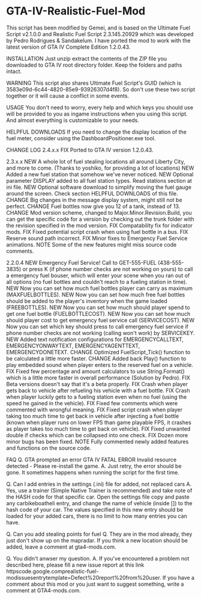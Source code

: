 # GTA-IV-Realistic-Fuel-Mod
This script has been modified by Gemei, and is based on the Ultimate Fuel Script v2.1.0.0 and Realistic Fuel Script 2.3.145.20929 which was developed by Pedro Rodrigues & Sandakelum.
I have ported the mod to work with the latest version of GTA IV Complete Edition 1.2.0.43.

INSTALLATION 
Just unzip extract the contents of the ZIP file you downloaded to
GTA IV root directory folder. Keep the folders and paths intact.

WARNING 
This script also shares Ultimate Fuel Script's GUID (which is
3583e09d-6c44-4820-85e9-93926307d4f8). So don't use these two script together
or it will cause a conflict in some events.

USAGE
You don't need to worry, every help and which keys you should use will be
provided to you as ingame instructions when you using this script. And almost
everything is customizable to your needs.

HELPFUL DOWNLOADS
If you need to change the display location of the fuel meter, consider using the DashboardPositioner.exe tool.

CHANGE LOG 
2.4.x.x
FIX Ported to GTA IV version 1.2.0.43.

2.3.x.x
NEW A whole lot of fuel stealing locations all around Liberty City, and more to come. (Thanks to yoshiko, for providing a lot of locations)
NEW Added a new fuel station that somehow we've never noticed.
NEW Optional parameter DISPLAY added to all fuel station types. Read stations section at ini file.
NEW Optional software download to simplify moving the fuel gauge around the screen. Check section HELPFUL DOWNLOADS of this file.
CHANGE Big changes in the message display system, might still not be perfect.
CHANGE Fuel bottles now give you 12 of a tank, instead of 13.
CHANGE Mod version scheme, changed to Major.Minor.Revision.Build, you can get the specific code for a version by checking out the trunk folder with the revision specified in the mod version.
FIX Compatability fix for indicator mods.
FIX Fixed potential script crash when using fuel bottle in a bus.
FIX Reserve sound path incorrect.
FIX Minor fixes to Emergency Fuel Service animations.
NOTE Some of the new features might miss source code comments.

2.2.0.4
NEW Emergency Fuel Service! Call to GET-555-FUEL (438-555-3835) or press K (if phone number checks are not working on yours) to call a emergency fuel bouser, which will enter your scene when you ran out of all options (no fuel bottles and couldn't reach to a fueling station in time).
NEW Now you can set how much fuel bottles player can carry as maximum (MAXFUELBOTTLES).
NEW Now you can set how much free fuel bottles should be added to the player's inventory when the game loaded (FREEBOTTLES).
NEW Now you can set how much should player spend to get one fuel bottle (FUELBOTTLECOST).
NEW Now you can set how much should player cost to get emergency fuel service call (SERVICECOST).
NEW Now you can set which key should press to call emergency fuel service if phone number checks are not working (calling won't work) by SERVICEKEY.
NEW Added text notification configurations for EMERGENCYCALLTEXT, EMERGENCYONWAYTEXT, EMERGENCYAGENTTEXT, EMERGENCYDONETEXT.
CHANGE Optimized FuelScript_Tick() function to be calculated a little more faster.
CHANGE Added back Play() function to play embedded sound when player enters to the reserved fuel on a vehicle.
FIX Fixed few percentage and amount calculators to use String.Format() which is a little more faster in overall performance (Solution by Pedro).
FIX Beta versions doesn't say that it's a beta properly.
FIX Crash when player gets back to vehicle after refueling his vehicle with a fuel bottle.
FIX Crash when player luckily gets to a fueling station even when no fuel (using the speed he gained in the vehicle).
FIX Fixed few comments which were commented with wrongful meaning.
FIX Fixed script crash when player taking too much time to get back in vehicle after injecting a fuel bottle (known when player runs on lower FPS than game playable FPS, it crashes as player takes too much time to get back on vehicle).
FIX Fixed unwanted double if checks which can be collapsed into one check.
FIX Dozen more minor bugs has been fixed.
NOTE Fully commented newly added features and functions on the source code.

FAQ
Q. GTA prompted an error  GTA IV FATAL ERROR Invalid resource detected - Please re-install the game.
A. Just retry, the error should be gone. It sometimes happens when running the script for the first time.

Q. Can I add entries in the settings (.ini) file for added, not replaced cars 
A. Yes, use a trainer (Simple Native Trainer is recommended) and take note of the HASH code for that specific car. Open the settings file copy and paste any carbikeboatheli entry, and change the name of vehicle (inside []) to the hash code of your car. The values specified in this new entry should be loaded for your added cars, there is no limit to how many entries you can have.

Q. Can you add stealing points for fuel 
Q. They are in the mod already, they just don't show up on the mapradar. If you think a new location should be added, leave a comment at gta4-mods.com.

Q. You didn't anwser my question.
A. If you've encountered a problem not described here, please fill a new issue report at this link httpscode.google.comprealistic-fuel-modissuesentrytemplate=Defect%20report%20from%20user. If you have a comment about this mod or you just want to suggest something, write a comment at GTA4-mods.com.

